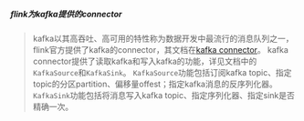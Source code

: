 ##### flink为kafka提供的connector
> kafka以其高吞吐、高可用的特性称为数据开发中最流行的消息队列之一，flink官方提供了kafka的connector，其文档在[kafka connector](https://nightlies.apache.org/flink/flink-docs-release-1.15/zh/docs/connectors/datastream/kafka/)。
> kafka connector提供了读取kafka和写入kafka的功能，详见文档中的`KafkaSource`和`KafkaSink`。
> `KafkaSource`功能包括订阅kafka topic、指定topic的分区partition、偏移量offest；指定kafka消息的反序列化器。
>`KafkaSink`功能包括将消息写入kafka topic、指定序列化器、指定sink是否精确一次。 